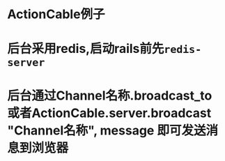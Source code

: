 # ActionCable例子
# 后台采用redis,启动rails前先`redis-server`
# 后台通过Channel名称.broadcast_to 或者ActionCable.server.broadcast "Channel名称", message 即可发送消息到浏览器

